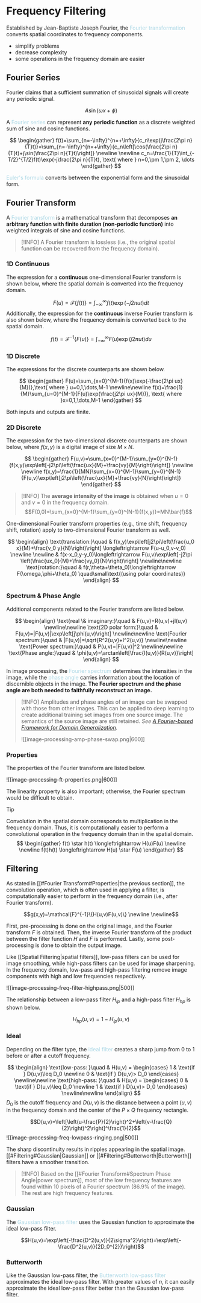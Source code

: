 # Frequency Filtering

Established by Jean-Baptiste Joseph Fourier, the <span style = "color:lightblue">Fourier transformation</span> converts spatial coordinates to frequency components.
- simplify problems
- decrease complexity
- some operations in the frequency domain are easier 

## Fourier Series

Fourier claims that a sufficient summation of sinusoidal signals will create any periodic signal.

$$A\sin(\omega x+\phi)$$

A <span style = "color:lightblue">Fourier series</span> can represent **any periodic function** as a discrete weighted sum of sine and cosine functions.

$$
\begin{gather}
	f(t)=\sum_{n=-\infty}^{n=+\infty}{c_n\exp(j\frac{2\pi n}{T}t)}=\sum_{n=-\infty}^{n=+\infty}{c_n\left[\cos(\frac{2\pi n}{T}t)+j\sin(\frac{2\pi n}{T}t)\right]} \newline \newline
	c_n=\frac{1}{T}\int_{-T/2}^{T/2}f(t)\exp(-j\frac{2\pi n}{T}t), \text{ where } n=0,\pm 1,\pm 2, \dots
\end{gather}
$$

<span style = "color:lightblue">Euler's formula</span> converts between the exponential form and the sinusoidal form.

## Fourier Transform

A <span style = "color:lightblue">Fourier transform</span> is a mathematical transform that decomposes **an arbitrary function with finite duration (non-periodic function)** into weighted integrals of sine and cosine functions.

> [!INFO]
> A Fourier transform is lossless (i.e., the original spatial function can be recovered from the frequency domain).

### 1D Continuous
The expression for a **continuous** one-dimensional Fourier transform is shown below, where the spatial domain is converted into the frequency domain.

$$
F(u)=\mathcal{F}\{f(t)\}=\int_{-\infty}^{\infty}{f(t)\exp(-j2\pi ut)dt}
$$
Additionally, the expression for the **continuous** inverse Fourier transform is also shown below, where the frequency domain is converted back to the spatial domain.

$$
f(t)=\mathcal{F}^{-1}\{F(u)\}=\int_{-\infty}^{\infty}{F(u)\exp(j2\pi ut)du}
$$

### 1D Discrete
The expressions for the discrete counterparts are shown below.

$$
\begin{gather}
	F(u)=\sum_{x=0}^{M-1}{f(x)\exp(-\frac{2\pi ux}{M})},\text{ where } u=0,1,\dots,M-1 \newline\newline
	f(x)=\frac{1}{M}\sum_{u=0}^{M-1}{F(u)\exp(\frac{j2\pi ux}{M})}, \text{ where }x=0,1,\dots,M-1
\end{gather}
$$

Both inputs and outputs are finite.

### 2D Discrete
The expression for the two-dimensional discrete counterparts are shown below, where $f(x,y)$ is a digital image of size $M\times N$.

$$
\begin{gather}
	F(u,v)=\sum_{x=0}^{M-1}\sum_{y=0}^{N-1}{f(x,y)\exp\left[-j2\pi\left(\frac{ux}{M}+\frac{vy}{M}\right)\right]} \newline \newline
	f(x,y)=\frac{1}{MN}\sum_{x=0}^{M-1}\sum_{y=0}^{N-1}{F(u,v)\exp\left[j2\pi\left(\frac{ux}{M}+\frac{vy}{N}\right)\right]}
\end{gather}	
$$

> [!INFO]
> The **average intensity of the image** is obtained when $u=0$ and $v=0$ in the frequency domain.
> $$F(0,0)=\sum_{x=0}^{M-1}\sum_{y=0}^{N-1}{f(x,y)}=MN\bar{f}$$

One-dimensional Fourier transform properties (e.g., time shift, frequency shift, rotation) apply to two-dimensional Fourier transform as well.

$$
\begin{align}
	\text{translation:}\quad & f(x,y)\exp\left[j2\pi\left(\frac{u_0 x}{M}+\frac{v_0 y}{N}\right)\right] \longleftrightarrow F(u-u_0,v-v_0) \newline \newline
	& f(x-x_0,y-y_0)\longleftrightarrow F(u,v)\exp\left[-j2\pi \left(\frac{ux_0}{M}+\frac{vy_0}{N}\right)\right] \newline\newline
	\text{rotation:}\quad & f(r,\theta+\theta_0)\longleftrightarrow F(\omega,\phi+\theta_0) \quad\small\text{(using polar coordinates)}
\end{align}
$$

### Spectrum & Phase Angle
Additional components related to the Fourier transform are listed below.

$$
\begin{align}
	\text{real \& imaginary:}\quad & F(u,v)=R(u,v)+jI(u,v) \newline\newline
	\text{2D polar form:}\quad & F(u,v)=|F(u,v)|\exp\left[j\phi(u,v)\right] \newline\newline
	\text{Fourier spectrum:}\quad & |F(u,v)|=\sqrt{R^2(u,v)+I^2(u,v)} \newline\newline
	\text{Power spectrum:}\quad & P(u,v)=|F(u,v)|^2 \newline\newline
	\text{Phase angle:}\quad & \phi(u,v)=\arctan\left[\frac{I(u,v)}{R(u,v)}\right]
\end{align}
$$

In image processing, the <span style = "color:lightblue">Fourier spectrum</span> determines the intensities in the image, while the <span style = "color:lightblue">phase angle</span> carries information about the location of discernible objects in the image. **The Fourier spectrum and the phase angle are both needed to faithfully reconstruct an image.**

> [!INFO]
> Amplitudes and phase angles of an image can be swapped with those from other images. This can be applied to deep learning to create additional training set images from one source image. The semantics of the source image are still retained. *See [A Fourier-based Framework for Domain Generalization](https://openaccess.thecvf.com/content/CVPR2021/papers/Xu_A_Fourier-Based_Framework_for_Domain_Generalization_CVPR_2021_paper.pdf).*
> 
> ![[image-processing-amp-phase-swap.png|600]]

### Properties
The properties of the Fourier transform are listed below.

![[image-processing-ft-properties.png|600]]

The linearity property is also important; otherwise, the Fourier spectrum would be difficult to obtain.

> [!TIP]
> Convolution in the spatial domain corresponds to multiplication in the frequency domain. Thus, it is computationally easier to perform a convolutional operation in the frequency domain than in the spatial domain.
> $$
> \begin{gather}
> 	f(t) \star h(t) \longleftrightarrow H(u)F(u) \newline \newline
> 	f(t)h(t) \longleftrightarrow H(u) \star F(u)
> \end{gather}
> $$

## Filtering

As stated in [[#Fourier Transform#Properties|the previous section]], the convolution operation, which is often used in applying a filter, is computationally easier to perform in the frequency domain (i.e., after Fourier transform).

$$g(x,y)=\mathcal{F}^{-1}\{H(u,v)F(u,v)\} \newline \newline$$

First, pre-processing is done on the original image, and the Fourier transform $F$ is obtained. Then, the inverse Fourier transform of the product between the filter function $H$ and $F$ is performed. Lastly, some post-processing is done to obtain the output image.

Like [[Spatial Filtering|spatial filters]], low-pass filters can be used for image smoothing, while high-pass filters can be used for image sharpening. In the frequency domain, low-pass and high-pass filtering remove image components with high and low frequencies respectively.

![[image-processing-freq-filter-highpass.png|500]]

The relationship between a low-pass filter $H_{lp}$ and a high-pass filter $H_{hp}$ is shown below.

$$H_{hp}(u,v)=1-H_{lp}(u,v)$$

### Ideal

Depending on the filter type, the <span style = "color:lightblue">ideal filter</span> creates a sharp jump from $0$ to $1$ before or after a cutoff frequency.

$$
\begin{align}
	\text{low-pass: }\quad & H(u,v) =
	\begin{cases}
		1 & \text{if } D(u,v)\leq D_0 \newline
		0 & \text{if } D(u,v)> D_0
	\end{cases} \newline\newline
	\text{high-pass: }\quad & H(u,v) =
	\begin{cases}
		0 & \text{if } D(u,v)\leq D_0 \newline
		1 & \text{if } D(u,v)> D_0
	\end{cases} \newline\newline
\end{align}
$$
$D_0$ is the cutoff frequency and $D(u,v)$ is the distance between a point $(u,v)$ in the frequency domain and the center of the $P\times Q$ frequency rectangle.

$$D(u,v)=\left[\left(u-\frac{P}{2}\right)^2+\left(v-\frac{Q}{2}\right)^2\right]^\frac{1}{2}$$
![[image-processing-freq-lowpass-ringing.png|500]]

The sharp discontinuity results in ripples appearing in the spatial image. [[#Filtering#Gaussian|Gaussian]] or [[#Filtering#Butterworth|Butterworth]] filters have a smoother transition.

> [!INFO]
> Based on the [[#Fourier Transform#Spectrum Phase Angle|power spectrum]], most of the low frequency features are found within 10 pixels of a Fourier spectrum (86.9% of the image). The rest are high frequency features.

### Gaussian

The <span style = "color:lightblue">Gaussian low-pass filter</span> uses the Gaussian function to approximate the ideal low-pass filter.

$$H(u,v)=\exp\left(-\frac{D^2(u,v)}{2\sigma^2}\right)=\exp\left(-\frac{D^2(u,v)}{2D_0^{2}}\right)$$

### Butterworth

Like the Gaussian low-pass filter, the <span style = "color:lightblue">Butterworth low-pass filter</span> approximates the ideal low-pass filter. With greater values of $n$, it can easily approximate the ideal low-pass filter better than the Gaussian low-pass filter.
